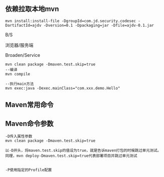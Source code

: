 ## 依赖拉取本地mvn

```shell
mvn install:install-file -DgroupId=com.jd.security.codesec -DartifactId=ajdv -Dversion=0.1 -Dpackaging=jar -Dfile=ajdv-0.1.jar
```



B/S 

浏览器/服务端 

Broaden/Service



```
mvn clean package -Dmaven.test.skip=true
--编译
mvn compile
```



```
--执行main方法
mvn exec:java -Dexec.mainClass="com.xxx.demo.Hello"
```



## Maven常用命令





## Maven命令参数

```
-D传入属性参数
mvn clean package -Dmaven.test.skip=true

以-D开头，将maven.test.skip的值设为true，就是告诉maven打包的时候跳过单元测试。
同理，mvn deploy-Dmaven.test.skip=true代表部署项目并跳过单元测试


```

```
-P使用指定的Profile配置


```

















